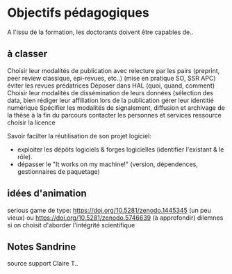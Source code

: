 # Objectifs pédagogiques

A l'issu de la formation, les doctorants doivent être capables de..

à classer
-----------------------

Choisir leur modalités de publication avec relecture par les pairs (preprint, peer review classique, epi-revues, etc..) (mise en pratique SO, SSR APC)
éviter les revues prédatrices
Déposer dans HAL (quoi, quand, comment)
Choisir leur modalités de dissémination de leurs données (sélection des data, 
bien rédiger leur affiliation lors de la publication
gérer leur identitié numérique
Spécifier les modalités de signalement, diffusion et archivage de la thèse à la fin du parcours
contacter les personnes et services ressource
choisir la licence

Savoir facilter la réutilisation de son projet logiciel:
- exploiter les dépôts logiciels & forges logicielles (identifier l'existant & le rôle).
- dépasser le "It works on my machine!" (version, dépendences, gestionnaires de paquetage)


idées d'animation
-----------------

serious game de type: https://doi.org/10.5281/zenodo.1445345 (un peu vieux) ou https://doi.org/10.5281/zenodo.5746639 (à approfondir)
dilemnes si on choisit d'aborder l'intégrité scientifique

Notes Sandrine
-------------------

source support Claire T..
